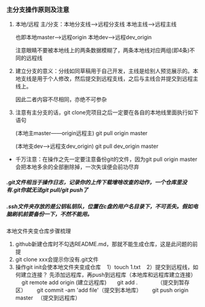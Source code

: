 ### 主分支操作原则及注意
1. 本地/远程 主/分支：本地分支线——>远程分支线 本地主线——>远程主线  

   也即本地master——>远程origin 本地dev——>远程dev_origin
   
   注意眼睛不要被本地线上的两条数据模糊了，两条本地线对应两组(即4条)不同的远程线
   
2. 建立分支的意义：分线如同草稿用于自己开发，主线是给别人预览展示的。本地支线是用于个人修改，然后提交到远程支线，之后与主线合并提交到远程主线上。

   因此二者内容不尽相同，亦绝不可参杂
   
3. 注意有主分支的话，git clone完项目之后一定要在各自的本地线里面执行如下语句

   (本地主master——origin远程主)
   git pull origin master
   
   (本地支dev——>远程支dev_origin)
   git pull dev_origin master
   
 * 千万注意：在操作之先一定要注意备份git的文件，因为git pull origin master会把本地多余的全部删除掉，一次失误便会前功尽弃 
 
 ##### .git文件相当于操作日志，记录你的上传下载增啥改查的动作，一个仓库里没有.git你就无法git pull/git push了
 ##### .ssh文件夹存放的是公钥私钥队，位置在c盘的用户名目录下，不可丢失。假如电脑刷机前要备份一下，不然不能用。
 
 本地文件夹变仓库步骤梳理
 1. github新建仓库时不勾选README.md，那就不能生成仓库，这是此问题的前提
 2. git clone xxx会提示你没有.git文件 
 3. 操作git init会使本地文件夹变成仓库
    1）touch 1.txt 
    2）提交到远程线，如何建立连接？ 先添加远程库，再push到远程库（本地库和远程库建立连接）
       git remote add origin    (建立远程库)
       git add .               （提交到暂存区）
       git commit -am 'add file'（提交到本地库）
       git push origin master   （提交到远程库）
